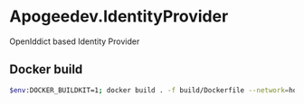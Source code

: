 # Apogeedev.IdentityProvider

OpenIddict based Identity Provider

## Docker build

```bash
$env:DOCKER_BUILDKIT=1; docker build . -f build/Dockerfile --network=host --tag apogee-dev/identity-provider:local
```
